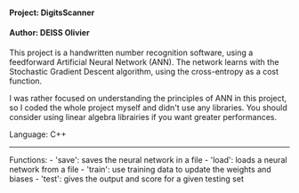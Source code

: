 #### Project: DigitsScanner<br/>
#### Author: DEISS Olivier<br/>

This project is a handwritten number recognition software, using a feedforward Artificial Neural Network (ANN). The network learns with the Stochastic Gradient Descent algorithm, using the cross-entropy as a cost function.

I was rather focused on understanding the principles of ANN in this project, so I coded the whole project myself and didn't use any libraries. You should consider using linear algebra librairies if you want greater performances.

Language: C++<br/>

-----------------------------------------------------------------------------------

Functions:
	- 'save':  saves the neural network in a file
	- 'load':  loads a neural network from a file
	- 'train': use training data to update the weights and biases
	- 'test':  gives the output and score for a given testing set



